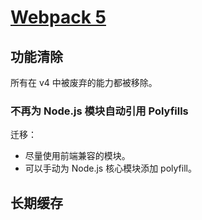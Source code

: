 # [Webpack 5](https://webpack.docschina.org/blog/2020-10-10-webpack-5-release/)

## 功能清除

所有在 v4 中被废弃的能力都被移除。

### 不再为 Node.js 模块自动引用 Polyfills

迁移：

- 尽量使用前端兼容的模块。
- 可以手动为 Node.js 核心模块添加 polyfill。

## 长期缓存

